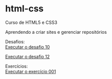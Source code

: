 # html-css
 Curso de HTML5 e CSS3

 Aprendendo a criar sites e gerenciar repositórios


Desafios: <br>
<a href="https://marciliorogerio.github.io/html-css/Desafios/Desafio10/desafio10.html " target="_blank">Executar o desafio 10</a>

<a href="https://marciliorogerio.github.io/html-css/Desafios/desafio10/desafio12.html " target="_blank">Executar o desafio 12</a>

Exercícios: <br>
<a href="https://marciliorogerio.github.io/html-css/Exercicios/Ex001/index.html" target="_blank">Executar o exercício 001</a>